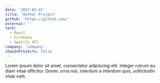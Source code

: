 ```yaml
---
date: '2017-03-01'
title: 'Aother Project'
github: 'https://github.com/'
external: ''
tech:
  - React
  - Firebase
  - Spotify API
company: 'company'
showInProjects: false
---
```


Lorem ipsum dolor sit amet, consectetur adipiscing elit. Integer rutrum eu diam vitae efficitur. Donec urna nisl, interdum a interdum quis, sollicitudin vitae velit.
